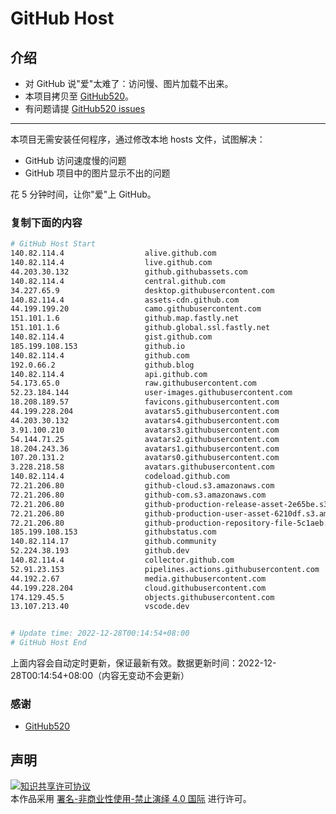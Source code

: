 # GitHub Host
## 介绍
- 对 GitHub 说"爱"太难了：访问慢、图片加载不出来。
- 本项目拷贝至 [GitHub520](https://github.com/521xueweihan/GitHub520)。
- 有问题请提 [GitHub520 issues](https://github.com/521xueweihan/GitHub520/issues/new)

---

本项目无需安装任何程序，通过修改本地 hosts 文件，试图解决：
- GitHub 访问速度慢的问题
- GitHub 项目中的图片显示不出的问题

花 5 分钟时间，让你"爱"上 GitHub。

### 复制下面的内容
```bash
# GitHub Host Start
140.82.114.4                  alive.github.com
140.82.114.4                  live.github.com
44.203.30.132                 github.githubassets.com
140.82.114.4                  central.github.com
34.227.65.9                   desktop.githubusercontent.com
140.82.114.4                  assets-cdn.github.com
44.199.199.20                 camo.githubusercontent.com
151.101.1.6                   github.map.fastly.net
151.101.1.6                   github.global.ssl.fastly.net
140.82.114.4                  gist.github.com
185.199.108.153               github.io
140.82.114.4                  github.com
192.0.66.2                    github.blog
140.82.114.4                  api.github.com
54.173.65.0                   raw.githubusercontent.com
52.23.184.144                 user-images.githubusercontent.com
18.208.189.57                 favicons.githubusercontent.com
44.199.228.204                avatars5.githubusercontent.com
44.203.30.132                 avatars4.githubusercontent.com
3.91.100.210                  avatars3.githubusercontent.com
54.144.71.25                  avatars2.githubusercontent.com
18.204.243.36                 avatars1.githubusercontent.com
107.20.131.2                  avatars0.githubusercontent.com
3.228.218.58                  avatars.githubusercontent.com
140.82.114.4                  codeload.github.com
72.21.206.80                  github-cloud.s3.amazonaws.com
72.21.206.80                  github-com.s3.amazonaws.com
72.21.206.80                  github-production-release-asset-2e65be.s3.amazonaws.com
72.21.206.80                  github-production-user-asset-6210df.s3.amazonaws.com
72.21.206.80                  github-production-repository-file-5c1aeb.s3.amazonaws.com
185.199.108.153               githubstatus.com
140.82.114.17                 github.community
52.224.38.193                 github.dev
140.82.114.4                  collector.github.com
52.91.23.153                  pipelines.actions.githubusercontent.com
44.192.2.67                   media.githubusercontent.com
44.199.228.204                cloud.githubusercontent.com
174.129.45.5                  objects.githubusercontent.com
13.107.213.40                 vscode.dev


# Update time: 2022-12-28T00:14:54+08:00
# GitHub Host End

```
上面内容会自动定时更新，保证最新有效。数据更新时间：2022-12-28T00:14:54+08:00（内容无变动不会更新）

### 感谢

- [GitHub520](https://github.com/521xueweihan/GitHub520)

## 声明
<a rel="license" href="https://creativecommons.org/licenses/by-nc-nd/4.0/deed.zh"><img alt="知识共享许可协议" style="border-width: 0" src="https://licensebuttons.net/l/by-nc-nd/4.0/88x31.png"></a><br>本作品采用 <a rel="license" href="https://creativecommons.org/licenses/by-nc-nd/4.0/deed.zh">署名-非商业性使用-禁止演绎 4.0 国际</a> 进行许可。